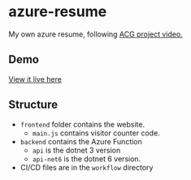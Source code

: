 # azure-resume

My own azure resume, following [ACG project video.](https://youtu.be/ieYrBWmkfno)

## Demo

[View it live here](https://www.sanjivmishra.co.in)

## Structure

- `frontend` folder contains the website.
    - `main.js` contains visitor counter code.
- `backend` contains the Azure Function
    - `api` is the dotnet 3 version
    - `api-net6` is the dotnet 6 version.
- CI/CD files are in the `workflow` directory

